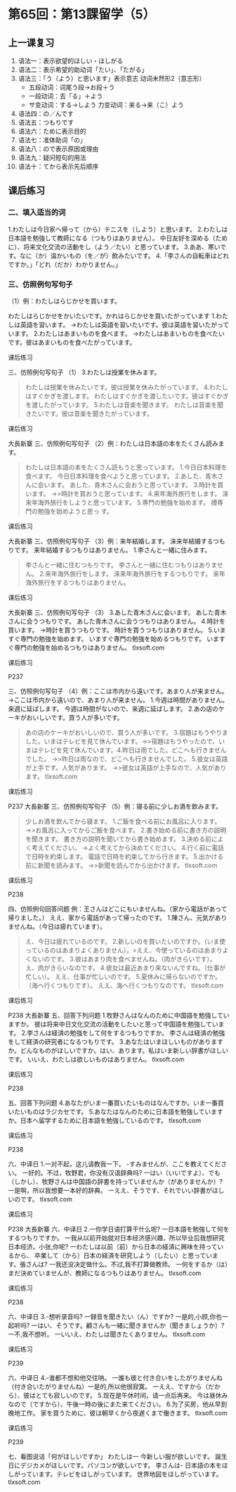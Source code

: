 # 第65回：第13課留学（5）

## 上一课复习

1. 语法一：表示欲望的ほしい・ほしがる
2. 语法二：表示希望的助动词「たい」、「たがる」
3. 语法三：「う（よう）と思います」表示意志
   动词未然形2（意志形）
   - 五段动词：词尾う段→お段＋う
   - 一段动词：去「る」＋よう
   - サ变动词：する→しよう
     力变动词：来る→来（こ）よう
4. 语法四：の／んです
5. 语法五：つもりです
6. 语法六：ために表示目的
7. 语法七：准体助词「の」
8. 语法八：ので表示原因或理由
9. 语法九：疑问短句的用法
10. 语法十：てから表示先后顺序

## 课后练习

### 二、填入适当的词

1.わたしは今日家へ帰って（から）テニスを（しよう）と思います。
2.わたしは日本語を勉強して教師になる（つもりはありません）。
中日友好を深める（ために）、将来文化交流の活動をし（よう／たい）と思っています。
3.ああ、寒いです。なに（か）温かいもの（を／が）飲みたいです。
4.「李さんの自転車はどれですか。」「どれ（だか）わかりません。」

### 三、仿照例句写句子

（1）例：わたしはらじかせを買います。

わたしはらじかせをかいたいです。かれはらじかせを買いたがっています
1.わたしは英語を習います。
→わたしは英語を習いたいです。彼は英語を習いたがっています。
2.わたしはあまいものを食べます。
→わたしはあまいものを食べたいです。彼はあまいものを食べたがっています。

课后练习



三、仿照例句写句子
（1）
3.わたしは授業を休みます。
>わたしは授業を休みたいです。彼は授業を休みたがっています。
>4.わたしはすぐかぎを渡します。
>わたしはすぐかぎを渡したいです。彼はすぐかぎを渡したがっています。
>5.わたしは音楽を聞きます。
>わたしは音楽を聞きたいです。彼は音楽を聞きたがっています。

课后练习


大長新寨
三、仿照例句写句子
（2）例：わたしは日本語の本をたくさん読みます。
>わたしは日本語の本をたくさん読もうと思っています。
>1.今日日本料理を食べます。
>今日日本料理を食べようと思っています。
>2.あした、青木さんに会います。
>あした、青木さんに会おうと思っています。
>3.時計を買います。
>→>時計を買おうと思っています。
>4.来年海外旅行をします。
>涞来年海外旅行をしようと思っています。
>5.専門の勉強を始めます。
>搏専門の勉強を始めようと思っ
>す。

课后练习


大長新寨
三、仿照例句写句子
（3）例：来年結婚します。
涞来年結婚するつもりです。
来年結婚するつもりはありません。
1.李さんと一緒に住みます。
>李さんと一緒に住むつもりです。
>李さんと一緒に住むつもりはありません。
>2.来年海外旅行をします。
>涞来年海外旅行をするつもりです。
>来年海外旅行をするつもりはありません。

课后练习


大長新寨
三、仿照例句写句子
（3）
3.あした青木さんに会います。
あした青木さんに会うつもりです。
あした青木さんに会うつもりはありません。
4.時計を買います。
→時計を買うつもりです。
時計を買うつもりはありません。
5.いますぐ専門の勉強を始めます。
いますぐ専門の勉強を始めるつもりです。
いますぐ専門の勉強を始めるつもりはありません。
tlxsoft.com

课后练习

P237

三、仿照例句写句子
（4）例：ここは市内から遠いです。あまり人が来ません。
→ここは市内から遠いので、あまり人が来ません。
1.今週は時間がありません。来週に延ばします。
今週は時間がないので、来週に延ばします。
2.あの店のケーキがおいしいです。買う人が多いです。
>あの店のケーキがおいしいので、買う人が多いです。
>3.宿題はもうやりました。いまはテレビを見て休んでいます。→>宿題はもうやったので、いまはテレビを見て休んでいます。4.昨日は雨でした。どこへも行きませんでした。
>→>昨日は雨なので、どこへも行きませんでした。
>5.彼女は英語が上手です。人気があります。
>→>彼女は英語が上手なので、人気があります。
>tlxsoft.com

课后练习

P237
大長新寨
三、仿照例句写句子
（5）例：寝る前に少しお酒を飲みます。
>少しお酒を飲んでから寝ます。
>1.ご飯を食べる前にお風呂に入ります。
>→>お風呂に入ってからご飯を食べます。
>2.書き始める前に書き方の説明を聞きます。
>書き方の説明を聞いてから書き始めます。
>3.決める前によく考えてください。
>→よく考えてから決めてください。
>4.行く前に電話で日時を約束します。
>電話で日時を約束してから行きます。
>5.出かける前に新聞を読みます。
>→>新聞を読んでから出かけます。
>tlxsoft.com

课后练习

P238

四、仿照例句回答问题
例：王さんはどこにもいませんね。（家から電話があって帰りました。）
ええ、家から電話があって帰ったのです。
1.陳さん、元気がありませんね。（今日は疲れています）。
>え、今日は疲れているのです。
>2.新しいのを買いたいのですか。（いま使っているのはあまりよくありません）。>ええ、今使っているのはあまりよくないのです。
>3.彼はあまり肉を食べませんね。（肉がきらいです）。
>え、肉がきらいなのです。
>4.彼女は最近あまり来ないんですね。（仕事が忙しい）。
>ええ、仕事が忙しいのです。
>5.夏休みに帰らないのですか。（海へ行くつもりです）。
>ええ、海へ行くつもりなのです。
>tlxsoft.com

课后练习

P238
大長新寨
五、回答下列问题
1.牧野さんはなんのために中国語を勉強していますか。
彼は将来中日文化交流の活動をしたいと思って中国語を勉強しています。
2.李さんは経済の勉強をして何をするつもりですか。
李さんは経済の勉強をして経済の研究者になるつもりです。
3.あなたはいまほしいものがありますか。どんなものがほしいですか。はい、あります。私はいま新しい辞書がほしいです。
いいえ、わたしは欲しいものはありません。
tlxsoft.com

课后练习

P238

五、回答下列问题
4.あなたがいま一番買いたいものはなんですか。いま一番買いたいものはラジカセです。
5.あなたはなんのために日本語を勉強していますか。日本へ留学するために日本語を勉強しているのです。
tlxsoft.com

课后练习

P238

六、中译日
1.一对不起，这儿请教我一下。
-すみませんが、ここを教えてください。
一好的。不过，牧野君，你没有汉语辞典吗?
一はい（いいですよ）、でも（しかし）、牧野さんは中国語の辞書を持っていませんか（がありませんか）?
一是啊，所以我想要一本好的辞典。
一ええ、そうです、それでいい辞書がほしいのです。
tlxsoft.com

课后练习

P238
大長新寨
六、中译日
2.一你学日语打算干什么呢?
一日本語を勉強して何をするつもりですか。
一我从以前开始就对日本经济感兴趣，所以毕业后我想研究日本经济。小张,你呢?
一わたしは以前（前）から日本の経済に興味を持っているから、
卒業して（から）日本の経済を研究しよう（したい）と思っています。張さんは?
一我还没决定做什么。不过,我不打算做教师。
一何をするか（は）まだ決めていませんが、教師になるつもりはありません。
tlxsoft.com

课后练习

P238

六、中译日
3.-想听录音吗?
一録音を聞きたい（ん）ですか?
一是的,小顾,你也一起听吗?
一はい、そうです。顧さんも一緒に聞きませんか（聞きましょうか）?
一不,我不想听。
一いいえ、わたしは聞きたくありません。
tlxsoft.com

课后练习

P239

六、中译日
4.-谁都不想和他交往呐。
一誰も彼と付き合いをしたがりませんね（付き合いたがりませんね）一是的,所以他很寂寞。
一ええ、ですから（だから）、彼はとても寂しいのです。
5.现在是午休时间，请一点后再来。
今は昼休みなので（ですから）、午後一時の後にまた来てください。
6.为了买房，他从早到晚地工作。
家を買うために、彼は朝早くから夜遅くまで働きます。
tlxsoft.com

课后练习

P239

七、看图说话「何がほしいですか」
わたしは一
今新しい服が欲しいです。
誕生日にデジカメがほしいです。パソコンが欲しいです。
李さんは-
日本語の本をほしがっています。テレビをほしがっています。
世界地図をほしがっています。
tlxsoft.com